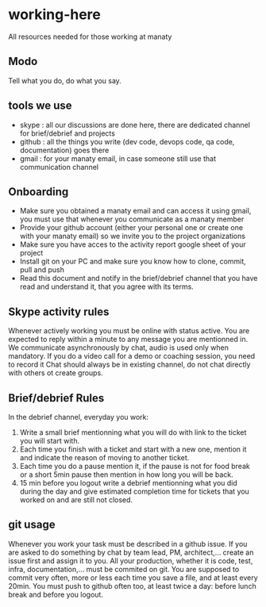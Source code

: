 # working-here
All resources needed for those working at manaty

## Modo

Tell what you do, do what you say.

## tools we use
* skype : all our discussions are done here, there are dedicated channel for brief/debrief and projects
* github : all the things you write (dev code, devops code, qa code, documentation) goes there
* gmail : for your manaty email, in case someone still use that communication channel

## Onboarding
* Make sure you obtained a manaty email and can access it using gmail, you must use that whenever you communicate as a manaty member
* Provide your github account (either your personal one or create one with your manaty email) so we invite you to the project organizations
* Make sure you have acces to the activity report google sheet of your project
* Install git on your PC and make sure you know how to clone, commit, pull and push
* Read this document and notify in the brief/debrief channel that you have read and understand it, that you agree with its terms.

## Skype activity rules
Whenever actively working you must be online with status active.
You are expected to reply within a minute to any message you are mentionned in.
We communicate asynchronously by chat, audio is used only when mandatory.
If you do a video call for a demo or coaching session, you need to record it
Chat should always be in existing channel, do not chat directly with others ot create groups.

## Brief/debrief Rules 
In the debrief channel, everyday you work: 
1. Write a small brief mentionning what you will do with link to the ticket you will start with.
2. Each time you finish with a ticket and start with a new one, mention it and indicate the reason of moving to another ticket.
3. Each time you do a pause mention it, if the pause is not for food break or a short 5min pause then mention in how long you will be back.
4. 15 min before you logout write a debrief mentionning what you did during the day and give estimated completion time for tickets that you worked on and are still not closed.

## git usage
Whenever you work your task must be described in a github issue. If you are asked to do something by chat by team lead, PM, architect,... create an issue first and assign it to you.
All your production, whether it is code, test, infra, documentation,... must be commited on git. You are supposed to commit very often, more or less each time you save a file, and at least every 20min.
You must push to github often too, at least twice a day: before lunch break and before you logout.

